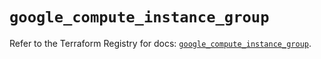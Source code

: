 # `google_compute_instance_group`

Refer to the Terraform Registry for docs: [`google_compute_instance_group`](https://registry.terraform.io/providers/hashicorp/google/5.31.1/docs/resources/compute_instance_group).
